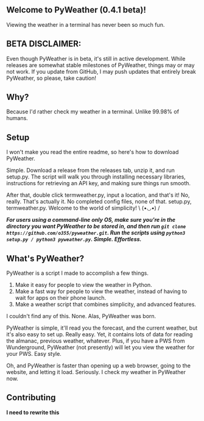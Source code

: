 ## Welcome to PyWeather (0.4.1 beta)!
Viewing the weather in a terminal has never been so much fun.

## BETA DISCLAIMER:
Even though PyWeather is in beta, it's still in active development. While releases are somewhat stable milestones of PyWeather, things may or may not work. If you update from GitHub, I may push updates that entirely break PyWeather, so please, take caution!

## Why?
Because I'd rather check my weather in a terminal. Unlike 99.98% of humans.

## Setup
I won't make you read the entire readme, so here's how to download PyWeather.

Simple. Download a release from the releases tab, unzip it, and run setup.py. The script will walk you through installing necessary libraries, instructions for retrieving an API key, and making sure things run smooth.

After that, double click termweather.py, input a location, and that's it! No, really. That's actually it. No completed config files, none of that. setup.py, termweather.py. Welcome to the world of simplicity! \ (•◡•) /

***For users using a command-line only OS, make sure you're in the directory you want PyWeather to be stored in, and then run `git clone https://github.com/o355/pyweather.git`. Run the scripts using `python3 setup.py / python3 pyweather.py`. Simple. Effortless.***

## What's PyWeather?
PyWeather is a script I made to accomplish a few things.

1. Make it easy for people to view the weather in Python.
2. Make a fast way for people to view the weather, instead of having to wait for apps on their phone launch.
3. Make a weather script that combines simplicity, and advanced features.

I couldn't find any of this. None. Alas, PyWeather was born.

PyWeather is simple, it'll read you the forecast, and the current weather, but it's also easy to set up. Really easy. Yet, it contains lots of data for reading the almanac, previous weather, whatever. Plus, if you have a PWS from Wunderground, PyWeather (not presently) will let you view the weather for your PWS. Easy style.

Oh, and PyWeather is faster than opening up a web browser, going to the website, and letting it load. Seriously. I check my weather in PyWeather now. 

## Contributing
**I need to rewrite this**
